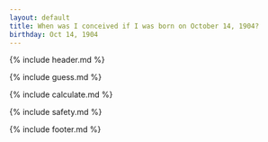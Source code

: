 ```yaml
---
layout: default
title: When was I conceived if I was born on October 14, 1904?
birthday: Oct 14, 1904
---
```


{% include header.md %}

{% include guess.md %}

{% include calculate.md %}

{% include safety.md %}

{% include footer.md %}



